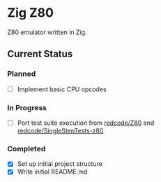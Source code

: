 # Zig Z80

Z80 emulator written in Zig.

## Current Status

### Planned

- [ ] Implement basic CPU opcodes

### In Progress

- [ ] Port test suite execution from [redcode/Z80](https://github.com/redcode/Z80) and [redcode/SingleStepTests-z80](https://github.com/redcode/SingleStepTests-z80)

### Completed

- [x] Set up initial project structure
- [x] Write initial README.md
